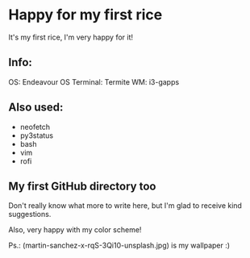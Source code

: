 # Happy for my first rice
It's my first rice, I'm very happy for it!

## Info:
OS: Endeavour OS
Terminal: Termite
WM: i3-gapps

## Also used:
* neofetch
* py3status
* bash
* vim
* rofi

## My first GitHub directory too
Don't really know what more to write here, but I'm glad to receive kind suggestions.

Also, very happy with my color scheme!

Ps.: (martin-sanchez-x-rqS-3Qi10-unsplash.jpg) is my wallpaper :)
